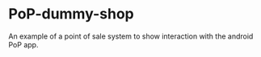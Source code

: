 # PoP-dummy-shop
An example of a point of sale system to show interaction with the android PoP app. 
